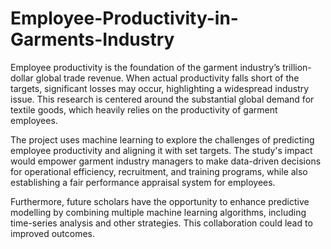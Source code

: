 # Employee-Productivity-in-Garments-Industry
Employee productivity is the foundation of the garment industry’s trillion-dollar global trade revenue. 
When actual productivity falls short of the targets, significant losses may occur, highlighting a widespread industry issue. 
This research is centered around the substantial global demand for textile goods, which heavily relies on the productivity of garment employees. 

The project uses machine learning to explore the challenges of predicting employee productivity and aligning it with set targets. 
The study's impact would empower garment industry managers to make data-driven decisions for operational efficiency, recruitment, and training programs, 
while also establishing a fair performance appraisal system for employees. 

Furthermore, future scholars have the opportunity to enhance predictive modelling by combining multiple machine learning algorithms, 
including time-series analysis and other strategies. This collaboration could lead to improved outcomes.
